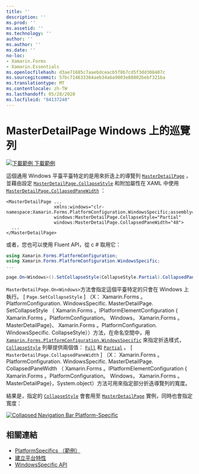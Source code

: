```yaml
---
title: ''
description: ''
ms.prod: ''
ms.assetid: ''
ms.technology: ''
author: ''
ms.author: ''
ms.date: ''
no-loc:
- Xamarin.Forms
- Xamarin.Essentials
ms.openlocfilehash: d3ae71685c7aaebdceacb5f8b7cd5f3dd308407c
ms.sourcegitcommit: 57bc714633364aeb34aba9803e88802bebf321ba
ms.translationtype: MT
ms.contentlocale: zh-TW
ms.lasthandoff: 05/28/2020
ms.locfileid: "84137240"
---
```

# <a name="masterdetailpage-navigation-bar-on-windows"></a>MasterDetailPage Windows 上的巡覽列

[![下載範例 ](~/media/shared/download.png) 下載範例](https://docs.microsoft.com/samples/xamarin/xamarin-forms-samples/userinterface-platformspecifics)

這個通用 Windows 平臺平臺特定的是用來折迭上的導覽列 [`MasterDetailPage`](xref:Xamarin.Forms.MasterDetailPage) ，並藉由設定 [`MasterDetailPage.CollapseStyle`](xref:Xamarin.Forms.PlatformConfiguration.WindowsSpecific.MasterDetailPage.CollapseStyleProperty) 和附加屬性在 XAML 中使用 [`MasterDetailPage.CollapsedPaneWidth`](xref:Xamarin.Forms.PlatformConfiguration.WindowsSpecific.MasterDetailPage.CollapsedPaneWidthProperty) ：

```xaml
<MasterDetailPage ...
                  xmlns:windows="clr-namespace:Xamarin.Forms.PlatformConfiguration.WindowsSpecific;assembly=Xamarin.Forms.Core"
                  windows:MasterDetailPage.CollapseStyle="Partial"
                  windows:MasterDetailPage.CollapsedPaneWidth="48">
  ...
</MasterDetailPage>

```

或者，您也可以使用 Fluent API，從 c # 取用它：

```csharp
using Xamarin.Forms.PlatformConfiguration;
using Xamarin.Forms.PlatformConfiguration.WindowsSpecific;
...

page.On<Windows>().SetCollapseStyle(CollapseStyle.Partial).CollapsedPaneWidth(148);
```

`MasterDetailPage.On<Windows>`方法會指定這個平臺特定的只會在 Windows 上執行。 [ `Page.SetCollapseStyle` ] （X： Xamarin.Forms 。PlatformConfiguration. WindowsSpecific. MasterDetailPage. SetCollapseStyle （ Xamarin.Forms 。IPlatformElementConfiguration { Xamarin.Forms 。PlatformConfiguration。 Windows， Xamarin.Forms 。MasterDetailPage}、 Xamarin.Forms 。PlatformConfiguration. WindowsSpecific. CollapseStyle））方法，在命名空間中，用 [`Xamarin.Forms.PlatformConfiguration.WindowsSpecific`](xref:Xamarin.Forms.PlatformConfiguration.WindowsSpecific) 來指定折迭樣式， [`CollapseStyle`](xref:Xamarin.Forms.PlatformConfiguration.WindowsSpecific.CollapseStyle) 列舉提供兩個值： [`Full`](xref:Xamarin.Forms.PlatformConfiguration.WindowsSpecific.CollapseStyle.Full) 和 [`Partial`](xref:Xamarin.Forms.PlatformConfiguration.WindowsSpecific.CollapseStyle.Partial) 。 [ `MasterDetailPage.CollapsedPaneWidth` ] （X： Xamarin.Forms 。PlatformConfiguration. WindowsSpecific. MasterDetailPage. CollapsedPaneWidth （ Xamarin.Forms 。IPlatformElementConfiguration { Xamarin.Forms 。PlatformConfiguration。 Windows， Xamarin.Forms 。MasterDetailPage}，System.object）方法可用來指定部分折迭導覽列的寬度。

結果是，指定的 [`CollapseStyle`](xref:Xamarin.Forms.PlatformConfiguration.WindowsSpecific.CollapseStyle) 會套用至 [`MasterDetailPage`](xref:Xamarin.Forms.MasterDetailPage) 實例，同時也會指定寬度：

[![](masterdetailpage-navigation-bar-images/collapsed-navigation-bar.png "Collapsed Navigation Bar Platform-Specific")](masterdetailpage-navigation-bar-images/collapsed-navigation-bar-large.png#lightbox "Collapsed Navigation Bar Platform-Specific")

## <a name="related-links"></a>相關連結

- [PlatformSpecifics （範例）](https://docs.microsoft.com/samples/xamarin/xamarin-forms-samples/userinterface-platformspecifics)
- [建立平台特性](~/xamarin-forms/platform/platform-specifics/index.md#creating-platform-specifics)
- [WindowsSpecific API](xref:Xamarin.Forms.PlatformConfiguration.WindowsSpecific)

